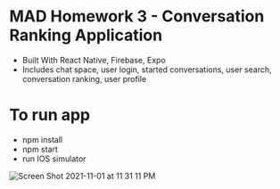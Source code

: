 # MAD Homework 3 - Conversation Ranking Application
 - Built With React Native, Firebase, Expo
 - Includes chat space, user login, started conversations, user search, conversation ranking, user profile

# To run app
  - npm install
  - npm start
  - run IOS simulator

![Screen Shot 2021-11-01 at 11 31 11 PM](https://user-images.githubusercontent.com/55251651/139782736-59638f33-8650-4aed-9487-a4354aa64610.png)

